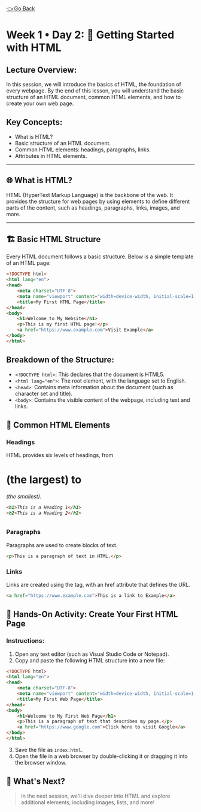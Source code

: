 [👈 Go Back](../lvl1.md)

# Week 1 • Day 2: 📝 Getting Started with HTML

## Lecture Overview:
In this session, we will introduce the basics of HTML, the foundation of every webpage. By the end of this lesson, you will understand the basic structure of an HTML document, common HTML elements, and how to create your own web page.

## Key Concepts:
- What is HTML?
- Basic structure of an HTML document.
- Common HTML elements: headings, paragraphs, links.
- Attributes in HTML elements.

---

## 🌐 What is HTML?
HTML (HyperText Markup Language) is the backbone of the web. It provides the structure for web pages by using elements to define different parts of the content, such as headings, paragraphs, links, images, and more.

---

## 🏗️ Basic HTML Structure

Every HTML document follows a basic structure. Below is a simple template of an HTML page:

```html
<!DOCTYPE html>
<html lang="en">
<head>
    <meta charset="UTF-8">
    <meta name="viewport" content="width=device-width, initial-scale=1.0">
    <title>My First HTML Page</title>
</head>
<body>
    <h1>Welcome to My Website</h1>
    <p>This is my first HTML page!</p>
    <a href="https://www.example.com">Visit Example</a>
</body>
</html>
```

## Breakdown of the Structure:
- `<!DOCTYPE html>`: This declares that the document is HTML5.
- `<html lang="en">`: The root element, with the language set to English.
- `<head>`: Contains meta information about the document (such as character set and title).
- `<body>`: Contains the visible content of the webpage, including text and links.

## 📄 Common HTML Elements
### Headings
HTML provides six levels of headings, from <h1> (the largest) to <h6> (the smallest).
```html
<h1>This is a Heading 1</h1>
<h2>This is a Heading 2</h2>
```

### Paragraphs
Paragraphs are used to create blocks of text.
```html
<p>This is a paragraph of text in HTML.</p>
```

### Links
Links are created using the <a> tag, with an href attribute that defines the URL.
```html
<a href="https://www.example.com">This is a link to Example</a>
```

## 🎯 Hands-On Activity: Create Your First HTML Page

### Instructions:
1. Open any text editor (such as Visual Studio Code or Notepad).
2. Copy and paste the following HTML structure into a new file:

```html
<!DOCTYPE html>
<html lang="en">
<head>
    <meta charset="UTF-8">
    <meta name="viewport" content="width=device-width, initial-scale=1.0">
    <title>My First Web Page</title>
</head>
<body>
    <h1>Welcome to My First Web Page</h1>
    <p>This is a paragraph of text that describes my page.</p>
    <a href="https://www.google.com">Click here to visit Google</a>
</body>
</html>
```
3. Save the file as `index.html`.
4. Open the file in a web browser by double-clicking it or dragging it into the browser window.

## 🚀 What's Next?

> In the next session, we'll dive deeper into HTML and explore additional elements, including images, lists, and more!
